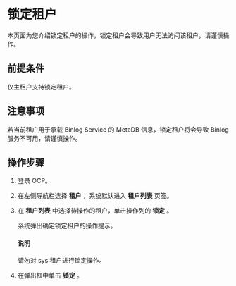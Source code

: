 # 锁定租户

本页面为您介绍锁定租户的操作，锁定租户会导致用户无法访问该租户，请谨慎操作。

## 前提条件

仅主租户支持锁定租户。

## 注意事项

若当前租户用于承载 Binlog Service 的 MetaDB 信息，锁定租户将会导致 Binlog 服务不可用，请谨慎操作。  

## 操作步骤

1. 登录 OCP。

2. 在左侧导航栏选择 **租户** ，系统默认进入 **租户列表** 页签。

3. 在 **租户列表** 中选择待操作的租户，单击操作列的 **锁定** 。

   系统弹出确定锁定租户的操作提示。

   <main id="notice" type='explain'>
    <h4>说明</h4>
    <p>请勿对 sys 租户进行锁定操作。</p>
   </main>

4. 在弹出框中单击 **锁定** 。
